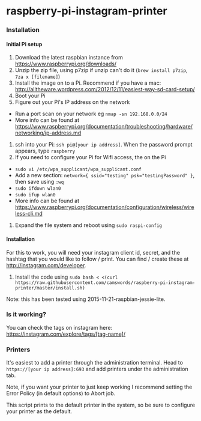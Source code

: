 # raspberry-pi-instagram-printer #

### Installation ###

#### Initial Pi setup ####

1. Download the latest raspbian instance from https://www.raspberrypi.org/downloads/
1. Unzip the zip file, using p7zip if unzip can't do it (`brew install p7zip`, `7za x [filename]`)
1. Install the image on to a Pi. Recommend if you have a mac: http://alltheware.wordpress.com/2012/12/11/easiest-way-sd-card-setup/
1. Boot your Pi
1. Figure out your Pi's IP address on the network
  * Run a port scan on your network eg `nmap -sn 192.168.0.0/24`
  * More info can be found at https://www.raspberrypi.org/documentation/troubleshooting/hardware/networking/ip-address.md
1. ssh into your Pi: `ssh pi@[your ip address]`. When the password prompt appears, type `raspberry`
1. If you need to configure your Pi for Wifi access, the on the Pi
  * `sudo vi /etc/wpa_supplicant/wpa_supplicant.conf`
  * Add a new section: `network={ ssid="testing" psk="testingPassword" }`, then save using `:wq`
  * `sudo ifdown wlan0`
  * `sudo ifup wlan0`
  * More info can be found at https://www.raspberrypi.org/documentation/configuration/wireless/wireless-cli.md
1. Expand the file system and reboot using `sudo raspi-config`

#### Installation ####

For this to work, you will need your instagram client id, secret, and the hashtag that you would like to follow / print. You can find / create these at http://instagram.com/developer.

1. Install the code using `sudo bash < <(curl https://raw.githubusercontent.com/camswords/raspberry-pi-instagram-printer/master/install.sh)`

Note: this has been tested using 2015-11-21-raspbian-jessie-lite.

### Is it working? ###

You can check the tags on instagram here: https://instagram.com/explore/tags/[tag-name]/

### Printers ###

It's easiest to add a printer through the administration terminal. Head to `https://[your ip address]:693` and add printers under the administration tab.

Note, if you want your printer to just keep working I recommend setting the Error Policy (in default options) to Abort job.

This script prints to the default printer in the system, so be sure to configure your printer as the default.

